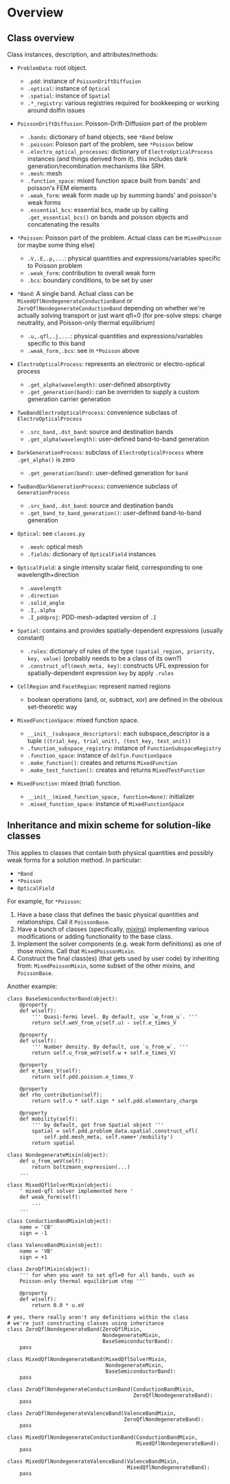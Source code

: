 # Overview

## Class overview
Class instances, description, and attributes/methods:

- `ProblemData`: root object.
  - `.pdd`: instance of `PoissonDriftDiffusion`
  - `.optical`: instance of `Optical`
  - `.spatial`: instance of `Spatial`
  - `.*_registry`: various registries required for bookkeeping or working around dolfin issues

- `PoissonDriftDiffusion`: Poisson-Drift-Diffusion part of the problem
  - `.bands`: dictionary of band objects, see `*Band` below
  - `.poisson`: Poisson part of the problem, see `*Poisson` below
  - `.electro_optical_processes`: dictionary of `ElectroOpticalProcess` instances (and things derived from it). this includes dark generation/recombination mechanisms like SRH.
  - `.mesh`: mesh
  - `.function_space`: mixed function space built from bands' and poisson's FEM elements
  - `.weak_form`: weak form made up by summing bands' and poisson's weak forms
  - `.essential_bcs`: essential bcs, made up by calling `.get_essential_bcs()` on bands and poisson objects and concatenating the results

- `*Poisson`: Poisson part of the problem. Actual class can be `MixedPoisson` (or maybe some thing else)
  - `.V,.E,.ρ,...`: physical quantities and expressions/variables specific to Poisson problem
  - `.weak_form`: contribution to overall weak form
  - `.bcs`: boundary conditions, to be set by user

- `*Band`: A single band. Actual class can be `MixedQflNondegenerateConductionBand` or `ZeroQflNondegenerateConductionBand` depending on whether we're actually solving transport or just want qfl=0 (for pre-solve steps: charge neutrality, and Poisson-only thermal equilibrium)
  - `.u,.qfl,.j,...`: physical quantities and expressions/variables specific to this band
  - `.weak_form,.bcs`: see in `*Poisson` above

- `ElectroOpticalProcess`: represents an electronic or electro-optical process
  - `.get_alpha(wavelength)`: user-defined absorptivity
  - `.get_generation(band)`: can be overriden to supply a custom generation carrier generation

- `TwoBandElectroOpticalProcess`: convenience subclass of `ElectroOpticalProcess`
  - `.src_band,.dst_band`: source and destination bands
  - `.get_alpha(wavelength)`: user-defined band-to-band generation

- `DarkGenerationProcess`: subclass of `ElectroOpticalProcess` where `.get_alpha()` is zero
  - `.get_generation(band)`: user-defined generation for `band`

- `TwoBandDarkGenerationProcess`: convenience subclass of `GenerationProcess`
  - `.src_band,.dst_band`: source and destination bands
  - `.get_band_to_band_generation()`: user-defined band-to-band generation

- `Optical`: see `classes.py`
  - `.mesh`: optical mesh
  - `.fields`: dictionary of `OpticalField` instances

- `OpticalField`: a single intensity scalar field, corresponding to one wavelength+direction
  - `.wavelength`
  - `.direction`
  - `.solid_angle`
  - `.I,.alpha`
  - `.I_pddproj`: PDD-mesh-adapted version of `.I`

- `Spatial`: contains and provides spatially-dependent expressions (usually constant)
  - `.rules`: dictionary of rules of the type `(spatial_region, priority, key, value)` (probably needs to be a class of its own?)
  - `.construct_ufl(mesh_meta, key)`: constructs UFL expression for spatially-dependent expression `key` by apply `.rules`

- `CellRegion` and `FacetRegion`: represent named regions
  - boolean operations (and, or, subtract, xor) are defined in the obvious set-theoretic way

- `MixedFunctionSpace`: mixed function space.
  - `__init__(subspace_descriptors)`: each subspace_descriptor is a tuple `((trial_key, trial_unit), (test_key, test_unit))`
  - `.function_subspace_registry`: instance of `FunctionSubspaceRegistry`
  - `.function_space`: instance of `dolfin.FunctionSpace`
  - `.make_function()`: creates and returns `MixedFunction`
  - `.make_test_function()`: creates and returns `MixedTestFunction`

- `MixedFunction`: mixed (trial) function.
  - `__init__(mixed_function_space, function=None)`: initializer
  - `.mixed_function_space`: instance of `MixedFunctionSpace`

## Inheritance and mixin scheme for solution-like classes

This applies to classes that contain both physical quantities and possibly weak forms for a solution method. In particular:

- `*Band`
- `*Poisson`
- `OpticalField`

For example, for `*Poisson`:

1. Have a base class that defines the basic physical quantities and
   relationships. Call it `PoissonBase`.
2. Have a bunch of classes (specifically,
   [mixins](https://en.wikipedia.org/wiki/Mixin)) implementing various
   modifications or adding functionality to the base class.
3. Implement the solver components (e.g. weak form definitions) as one
   of those mixins. Call that `MixedPoissonMixin`.
4. Construct the final class(es) (that gets used by user code) by
   inheriting from: `MixedPoissonMixin`, some subset of the other
   mixins, and `PoissonBase`.

Another example:

    class BaseSemiconductorBand(object):
        @property
        def w(self):
            ''' Quasi-fermi level. By default, use `w_from_u`. '''
            return self.weV_from_u(self.u) - self.e_times_V

        @property
        def u(self):
            ''' Number density. By default, use `u_from_w`. '''
            return self.u_from_weV(self.w + self.e_times_V)

        @property
        def e_times_V(self):
            return self.pdd.poisson.e_times_V

        @property
        def rho_contribution(self):
            return self.u * self.sign * self.pdd.elementary_charge

        @property
        def mobility(self):
            ''' by default, get from Spatial object '''
            spatial = self.pdd.problem_data.spatial.construct_ufl(
                self.pdd.mesh_meta, self.name+'/mobility')
            return spatial

    class NondegenerateMixin(object):
        def u_from_weV(self):
            return boltzmann_expression(...)
        ...

    class MixedQflSolverMixin(object):
        ' mixed-qfl solver implemented here '
        def weak_form(self):
            ...
        ...

    class ConductionBandMixin(object):
        name = 'CB'
        sign = -1

    class ValenceBandMixin(object):
        name = 'VB'
        sign = +1

    class ZeroQflMixin(object):
        ''' for when you want to set qfl=0 for all bands, such as
        Poisson-only thermal equilibrium step '''

        @property
        def w(self):
            return 0.0 * u.eV

    # yes, there really aren't any definitions within the class
    # we're just constructing classes using inheritance
    class ZeroQflNondegenerateBand(ZeroQflMixin,
                                   NondegenerateMixin,
                                   BaseSemiconductorBand):
        pass

    class MixedQflNondegenerateBand(MixedQflSolverMixin,
                                    NondegenerateMixin,
                                    BaseSemiconductorBand):
        pass

    class ZeroQflNondegenerateConductionBand(ConductionBandMixin,
                                             ZeroQflNondegenerateBand):
        pass

    class ZeroQflNondegenerateValenceBand(ValenceBandMixin,
                                          ZeroQflNondegenerateBand):
        pass

    class MixedQflNondegenerateConductionBand(ConductionBandMixin,
                                              MixedQflNondegenerateBand):
        pass

    class MixedQflNondegenerateValenceBand(ValenceBandMixin,
                                           MixedQflNondegenerateBand):
        pass




